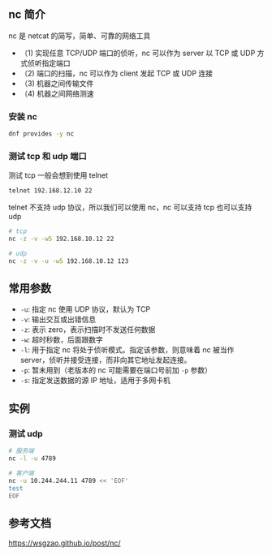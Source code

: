 ## nc 简介

nc 是 netcat 的简写，简单、可靠的网络工具

- （1) 实现任意 TCP/UDP 端口的侦听，nc 可以作为 server 以 TCP 或 UDP 方式侦听指定端口
- （2) 端口的扫描，nc 可以作为 client 发起 TCP 或 UDP 连接
- （3) 机器之间传输文件
- （4) 机器之间网络测速

### 安装 nc

```bash
dnf provides -y nc
```

### 测试 tcp 和 udp 端口

测试 tcp 一般会想到使用 telnet

```bash
telnet 192.168.12.10 22
```

telnet 不支持 udp 协议，所以我们可以使用 nc，nc 可以支持 tcp 也可以支持 udp

```bash
# tcp
nc -z -v -w5 192.168.10.12 22

# udp
nc -z -v -u -w5 192.168.10.12 123
```

## 常用参数

- `-u`: 指定 nc 使用 UDP 协议，默认为 TCP
- `-v`: 输出交互或出错信息
- `-z`: 表示 zero，表示扫描时不发送任何数据
- `-w`: 超时秒数，后面跟数字
- `-l`: 用于指定 nc 将处于侦听模式。指定该参数，则意味着 nc 被当作 server，侦听并接受连接，而非向其它地址发起连接。
- `-p`: 暂未用到（老版本的 nc 可能需要在端口号前加 `-p` 参数）
- `-s`: 指定发送数据的源 IP 地址，适用于多网卡机

## 实例

### 测试 udp

```bash
# 服务端
nc -l -u 4789

# 客户端
nc -u 10.244.244.11 4789 << 'EOF'
test
EOF
```

## 参考文档

<https://wsgzao.github.io/post/nc/>
